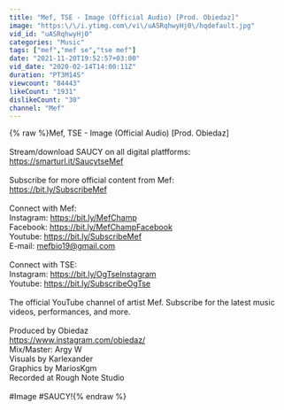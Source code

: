 ```yaml
---
title: "Mef, TSE - Image (Official Audio) [Prod. Obiedaz]"
image: "https:\/\/i.ytimg.com\/vi\/uASRqhwyHj0\/hqdefault.jpg"
vid_id: "uASRqhwyHj0"
categories: "Music"
tags: ["mef","mef se","tse mef"]
date: "2021-11-20T19:52:57+03:00"
vid_date: "2020-02-14T14:00:11Z"
duration: "PT3M14S"
viewcount: "84443"
likeCount: "1931"
dislikeCount: "30"
channel: "Mef"
---
```

{% raw %}Mef, TSE - Image (Official Audio) [Prod. Obiedaz]<br /><br />Stream/download SAUCY on all digital platfforms:<br /><a rel="nofollow" target="blank" href="https://smarturl.it/SaucytseMef">https://smarturl.it/SaucytseMef</a><br /><br />Subscribe for more official content from Mef: <br /><a rel="nofollow" target="blank" href="https://bit.ly/SubscribeMef">https://bit.ly/SubscribeMef</a><br /><br />Connect with Mef:<br />Instagram: <a rel="nofollow" target="blank" href="https://bit.ly/MefChamp">https://bit.ly/MefChamp</a><br />Facebook: <a rel="nofollow" target="blank" href="https://bit.ly/MefChampFacebook">https://bit.ly/MefChampFacebook</a><br />Youtube: <a rel="nofollow" target="blank" href="https://bit.ly/SubscribeMef">https://bit.ly/SubscribeMef</a><br />E-mail: mefbio19@gmail.com<br /><br />Connect with TSE:<br />Instagram: <a rel="nofollow" target="blank" href="https://bit.ly/OgTseInstagram">https://bit.ly/OgTseInstagram</a><br />Youtube: <a rel="nofollow" target="blank" href="https://bit.ly/SubscribeOgTse">https://bit.ly/SubscribeOgTse</a><br /><br />The official YouTube channel of artist Mef. Subscribe for the latest music videos, performances, and more.<br /><br />Produced by Obiedaz<br /><a rel="nofollow" target="blank" href="https://www.instagram.com/obiedaz/">https://www.instagram.com/obiedaz/</a><br />Mix/Master: Argy W<br />Visuals by Karlexander<br />Graphics by MariosKgm<br />Recorded at Rough Note Studio<br /><br />#Image #SAUCY!{% endraw %}
